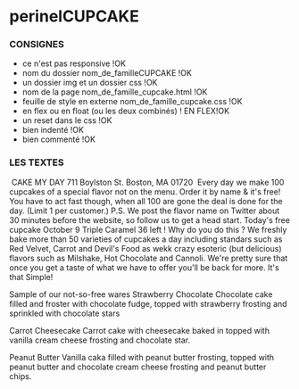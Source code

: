 # perinelCUPCAKE

### CONSIGNES 

- ce n'est pas responsive !OK
- nom du dossier nom_de_familleCUPCAKE !OK
- un dossier img et un dossier css !OK
- nom de la page nom_de_famille_cupcake.html !OK
- feuille de style en externe nom_de_famille_cupcake.css !OK
- en flex ou en float (ou les deux combinés) ! EN FLEX!OK
- un reset dans le css !OK
- bien indenté !OK
- bien commenté !OK

### LES TEXTES 
​
CAKE MY DAY
711 Boylston St.
Boston, MA 01720
​
Every day we make 100 cupcakes of a special flavor not on the menu. Order it by name & it's free! You have to act fast though, when all 100 are gone the deal is done for the day. (Limit 1 per customer.) 
P.S. We post the flavor name on Twitter about 30 minutes before the website, so follow us to get a head start.
Today's free cupcake
October 9
Triple Caramel
36 left !
​
Why do you do this ?
We freshly bake more than 50 varieties of cupcakes a day including standars such as Red Velvet, Carrot and Devil's Food as wekk crazy esoteric (but delicious) flavors such as Milshake, Hot Chocolate and Cannoli. We're pretty sure that once you get a taste of what we have to offer you'll be back for more. It's that Simple!

Sample of our not-so-free wares
Strawberry Chocolate
Chocolate cake filled and froster with chocolate fudge, topped with strawberry frosting and sprinkled with chocolate stars

Carrot Cheesecake
Carrot cake with cheesecake baked in topped with vanilla cream cheese frosting and chocolate star.

Peanut Butter
Vanilla caka filled with peanut butter frosting, topped with peanut butter and chocolate cream cheese frosting and peanut butter chips.